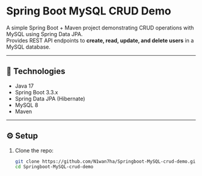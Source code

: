 # Spring Boot MySQL CRUD Demo

A simple Spring Boot + Maven project demonstrating CRUD operations with MySQL using Spring Data JPA.  
Provides REST API endpoints to **create, read, update, and delete users** in a MySQL database.

---

## 🚀 Technologies
- Java 17  
- Spring Boot 3.3.x  
- Spring Data JPA (Hibernate)  
- MySQL 8  
- Maven  

---

## ⚙️ Setup

1. Clone the repo:
   ```bash
   git clone https://github.com/N1wan7ha/Springboot-MySQL-crud-demo.git
   cd Springboot-MySQL-crud-demo
